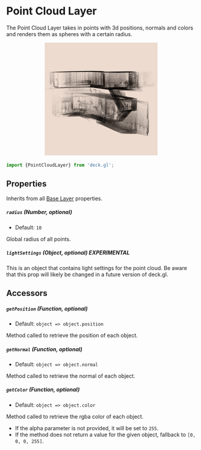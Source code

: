 
# Point Cloud Layer

The Point Cloud Layer takes in points with 3d positions, normals and colors
and renders them as spheres with a certain radius.

  <div align="center">
    <img height="300" src="/demo/src/static/images/demo-thumb-point-cloud.jpg" />
  </div>

```js
import {PointCloudLayer} from 'deck.gl';
```

## Properties

Inherits from all [Base Layer](/docs/layers/base-layer.md) properties.

##### `radius` (Number, optional)

- Default: `10`

Global radius of all points.

##### `lightSettings` (Object, optional) **EXPERIMENTAL**

This is an object that contains light settings for the point cloud.
Be aware that this prop will likely be changed in a future version of deck.gl.

## Accessors

##### `getPosition` (Function, optional)

- Default: `object => object.position`

Method called to retrieve the position of each object.

##### `getNormal` (Function, optional)

- Default: `object => object.normal`

Method called to retrieve the normal of each object.

##### `getColor` (Function, optional)

- Default: `object => object.color`

Method called to retrieve the rgba color of each object.
* If the alpha parameter is not provided, it will be set to `255`.
* If the method does not return a value for the given object, fallback to
`[0, 0, 0, 255]`.
